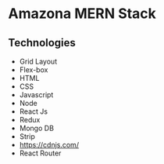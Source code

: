 # Amazona MERN Stack

## Technologies

- Grid Layout
- Flex-box
- HTML
- CSS
- Javascript
- Node
- React Js
- Redux
- Mongo DB
- Strip
- https://cdnjs.com/
- React Router


